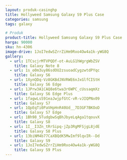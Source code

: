 ```yaml
---
layout: produk-casinghp
title: Hollyweed Samsung Galaxy S9 Plus Case
categories: samsung
tags: galaxy

# Produk
product-title: Hollyweed Samsung Galaxy S9 Plus Case
harga: 90000
sku: hn-4306
image-drive: 1JoI7edwSZrrZiHm9Rxo4Ow4a1k-yWG8Q
gallery:
  - url: 1TCscjrMTVPQDf-ot-AuLG1hWgrgWbZSV
    title: Galaxy Note 8
  - url: 1s_o0m3uy86sdOU2zsuoadCygzwtdPYqc
    title: Galaxy S6
  - url: 1XynQDq-Vz8GKBdJNVRWE6nJxGlfCIStH
    title: Galaxy S6 Edge
  - url: 1JPrw3A1CAQ8e6twa3r6WPC_cUssaqmXz
    title: Galaxy S6 Edge Plus
  - url: 1fagwLsS91eaJwjpfGtC-vR-vJIQPNx09
    title: Galaxy S7
  - url: 1QpEqTi0PaVHpHnR40Ud__7D3GF7BKOoD
    title: Galaxy S7 Edge
  - url: 1Bh98_5TudgbwSqBhJbyeLqAga1tqouvX
    title: Galaxy S8
  - url: 1I__I3Zn_tRrSipq-jZp3RgMFSjgL8jdE
    title: Galaxy S8 Plus
  - url: 13biNM4b77CaXBQdK5MwImf9lqvIR--Dd
    title: Galaxy S9
  - url: 1JoI7edwSZrrZiHm9Rxo4Ow4a1k-yWG8Q
    title: Galaxy S9 Plus
---
```

